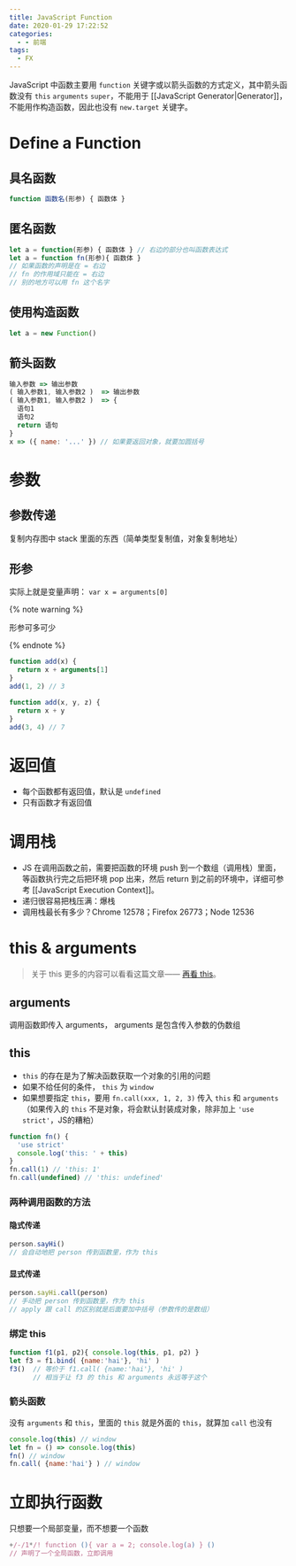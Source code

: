 ```yaml
---
title: JavaScript Function
date: 2020-01-29 17:22:52
categories:
  - - 前端
tags:
  - FX
---
```


JavaScript 中函数主要用 `function` 关键字或以箭头函数的方式定义，其中箭头函数没有 `this` `arguments` `super`，不能用于 [[JavaScript Generator|Generator]]，不能用作构造函数，因此也没有 `new.target` 关键字。

<!-- more -->

# Define a Function

## 具名函数

```js
function 函数名(形参) { 函数体 }
```

## 匿名函数

```js
let a = function(形参) { 函数体 } // 右边的部分也叫函数表达式
let a = function fn(形参){ 函数体 }
// 如果函数的声明是在 = 右边
// fn 的作用域只能在 = 右边
// 别的地方可以用 fn 这个名字
```

## 使用构造函数

```js
let a = new Function()
```

## 箭头函数

```js
输入参数 => 输出参数
( 输入参数1, 输入参数2 )  => 输出参数
( 输入参数1, 输入参数2 )  => {
  语句1
  语句2
  return 语句
}
x => ({ name: '...' }) // 如果要返回对象，就要加圆括号
```

# 参数

## 参数传递

复制内存图中 stack 里面的东西（简单类型复制值，对象复制地址）

## 形参

实际上就是变量声明： `var x = arguments[0]`

{% note warning %}

形参可多可少

{% endnote %}

```js
function add(x) {
  return x + arguments[1]
}
add(1, 2) // 3

function add(x, y, z) {
  return x + y
}
add(3, 4) // 7
```

# 返回值

- 每个函数都有返回值，默认是 `undefined`
- 只有函数才有返回值

# 调用栈

- JS 在调用函数之前，需要把函数的环境 push 到一个数组（调用栈）里面，等函数执行完之后把环境 pop 出来，然后 return 到之前的环境中，详细可参考 [[JavaScript Execution Context]]。
- 递归很容易把栈压满：爆栈
- 调用栈最长有多少？Chrome 12578；Firefox 26773；Node 12536

# this & arguments

> 关于 this 更多的内容可以看看这篇文章—— [再看 this](https://hais-teatime.com/post/2019-12-24-this/)。

## arguments

调用函数即传入 arguments， arguments 是包含传入参数的伪数组

## this

- `this` 的存在是为了解决函数获取一个对象的引用的问题
- 如果不给任何的条件， `this` 为 `window`
- 如果想要指定 `this`，要用 `fn.call(xxx, 1, 2, 3)` 传入 `this` 和 `arguments`（如果传入的 `this` 不是对象，将会默认封装成对象，除非加上 `'use strict'`，JS的糟粕）

```js
function fn() {
  'use strict'
  console.log('this: ' + this)
}
fn.call(1) // 'this: 1'
fn.call(undefined) // 'this: undefined'
```

### 两种调用函数的方法

#### 隐式传递

```js
person.sayHi()
// 会自动地把 person 传到函数里，作为 this
```

#### 显式传递

```js
person.sayHi.call(person)
// 手动把 person 传到函数里，作为 this
// apply 跟 call 的区别就是后面要加中括号（参数传的是数组）
```

### 绑定 this

```js
function f1(p1, p2){ console.log(this, p1, p2) }
let f3 = f1.bind( {name:'hai'}, 'hi' )
f3()  // 等价于 f1.call( {name:'hai'}, 'hi' )
      // 相当于让 f3 的 this 和 arguments 永远等于这个
```

### 箭头函数

没有 `arguments` 和 `this`，里面的 `this` 就是外面的 `this`，就算加 `call` 也没有

```js
console.log(this) // window
let fn = () => console.log(this)
fn() // window
fn.call( {name:'hai'} ) // window
```

# 立即执行函数

只想要一个局部变量，而不想要一个函数

```js
+/-/1*/! function (){ var a = 2; console.log(a) } ()
// 声明了一个全局函数，立即调用
```
